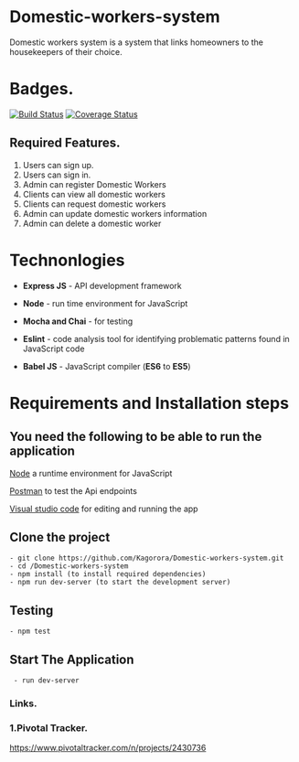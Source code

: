 # Domestic-workers-system
Domestic workers system is a system that links homeowners to the housekeepers of their choice.
# Badges.

[![Build Status](https://travis-ci.org/Kagorora/Domestic-workers-system.svg?branch=develop)](https://travis-ci.org/Kagorora/Domestic-workers-system)
[![Coverage Status](https://coveralls.io/repos/github/Kagorora/Domestic-workers-system/badge.svg?branch=develop)](https://coveralls.io/github/Kagorora/Domestic-workers-system?branch=develop)


## Required Features.

1. Users can sign up.
2. Users can sign in.
3. Admin can register Domestic Workers
4. Clients can view all domestic workers
5. Clients can request domestic workers
6. Admin can update domestic workers information 
7. Admin can delete a domestic worker 

# **Technonlogies**

- **Express JS** - API development framework

- **Node** - run time environment for JavaScript
- **Mocha and Chai** - for testing
- **Eslint** - code analysis tool for identifying problematic patterns found in JavaScript code
- **Babel JS** - JavaScript compiler (**ES6** to **ES5**)

# **Requirements and Installation steps**

## **You need the following to be able to run the application**

[Node](https://nodejs.org/en/download/) a runtime environment for JavaScript

[Postman](https://www.getpostman.com/downloads/) to test the Api endpoints

[Visual studio code](https://code.visualstudio.com/download) for editing and running the app

## **Clone the project**

    - git clone https://github.com/Kagorora/Domestic-workers-system.git
    - cd /Domestic-workers-system
    - npm install (to install required dependencies)
    - npm run dev-server (to start the development server)

## **Testing**

    - npm test

## **Start The Application**

     - run dev-server

### Links.

### 1.Pivotal Tracker.

https://www.pivotaltracker.com/n/projects/2430736
